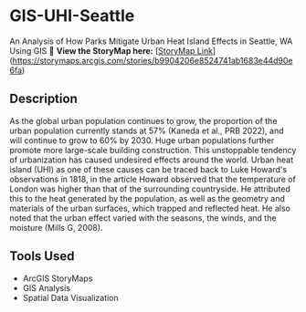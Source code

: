 # GIS-UHI-Seattle
An Analysis of How Parks Mitigate Urban Heat Island Effects in Seattle, WA Using GIS
🔗 **View the StoryMap here:** [[StoryMap Link](https://yourstorymap.url)](https://storymaps.arcgis.com/stories/b9904206e8524741ab1683e44d90e6fa)

## Description
As the global urban population continues to grow, the proportion of the urban population currently stands at 57% (Kaneda et al., PRB 2022), and will continue to grow to 60% by 2030. Huge urban populations further promote more large-scale building construction. This unstoppable tendency of urbanization has caused undesired effects around the world. Urban heat island (UHI) as one of these causes can be traced back to Luke Howard's observations in 1818, in the article Howard observed that the temperature of London was higher than that of the surrounding countryside. He attributed this to the heat generated by the population, as well as the geometry and materials of the urban surfaces, which trapped and reflected heat. He also noted that the urban effect varied with the seasons, the winds, and the moisture (Mills G, 2008).

## Tools Used
- ArcGIS StoryMaps
- GIS Analysis
- Spatial Data Visualization
